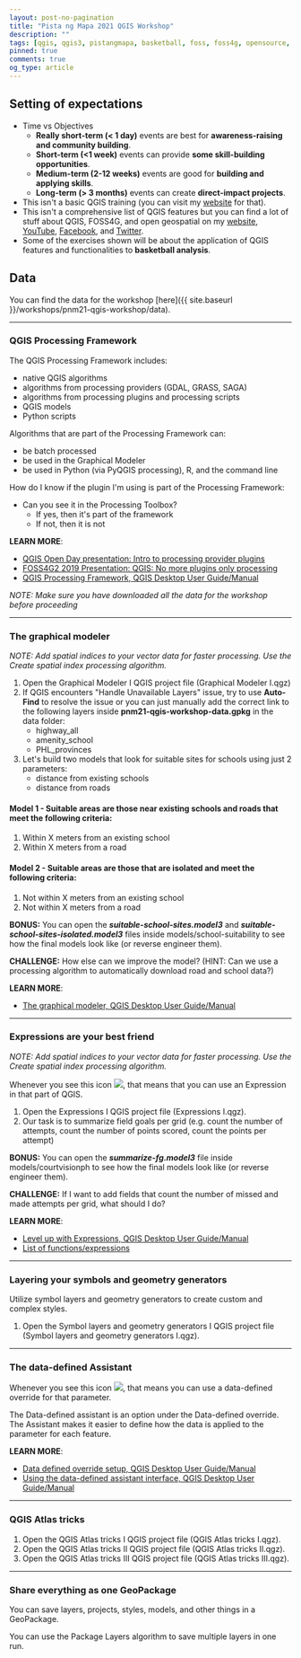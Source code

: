 ```yaml
---
layout: post-no-pagination
title: "Pista ng Mapa 2021 QGIS Workshop"
description: ""
tags: [qgis, qgis3, pistangmapa, basketball, foss, foss4g, opensource, freeasinfreedom, freesoftware]
pinned: true
comments: true
og_type: article
---
```

## Setting of expectations
- Time vs Objectives
  - **Really short-term (< 1 day)** events are best for **awareness-raising and community building**.
  - **Short-term (<1 week)** events can provide **some skill-building opportunities**.
  - **Medium-term (2-12 weeks)** events are good for **building and applying skills**.
  - **Long-term (> 3 months)** events can create **direct-impact projects**.
- This isn't a basic QGIS training (you can visit my [website](https://bnhr.xyz/services/training/spatial) for that).
- This isn't a comprehensive list of QGIS features but you can find a lot of stuff about QGIS, FOSS4G, and open geospatial on my [website](https://bnhr.xyz), [YouTube](https://youtube.com/c/bnhrdotxyz), [Facebook](https://facebook.com/bnhr.xyz), and [Twitter](https://twitter.com/bnhrdotxyz).
- Some of the exercises shown will be about the application of QGIS features and functionalities to **basketball analysis**.

## Data
You can find the data for the workshop [here]({{ site.baseurl }}/workshops/pnm21-qgis-workshop/data).

---
### QGIS Processing Framework
The QGIS Processing Framework includes:
- native QGIS algorithms
- algorithms from processing providers (GDAL, GRASS, SAGA)
- algorithms from processing plugins and processing scripts
- QGIS models
- Python scripts

Algorithms that are part of the Processing Framework can:
- be batch processed
- be used in the Graphical Modeler
- be used in Python (via PyQGIS processing), R, and the command line

How do I know if the plugin I'm using is part of the Processing Framework:
- Can you see it in the Processing Toolbox?
  - If yes, then it's part of the framework
  - If not, then it is not

**LEARN MORE**:
- [QGIS Open Day presentation: Intro to processing provider plugins](https://www.youtube.com/watch?v=9fWQZqPjPVk)
- [FOSS4G2 2019 Presentation: QGIS: No more plugins only processing](https://www.youtube.com/watch?v=pdO49ysuqVY)
- [QGIS Processing Framework, QGIS Desktop User Guide/Manual](https://docs.qgis.org/latest/en/docs/user_manual/processing/index.html)

*NOTE: Make sure you have downloaded all the data for the workshop before proceeding*

---
### The graphical modeler

*NOTE: Add spatial indices to your vector data for faster processing. Use the Create spatial index processing algorithm.*

1. Open the Graphical Modeler I QGIS project file (Graphical Modeler I.qgz)
2. If QGIS encounters "Handle Unavailable Layers" issue, try to use **Auto-Find** to resolve the issue or you can just manually add the correct link to the following layers inside **pnm21-qgis-workshop-data.gpkg** in the data folder:
   - highway_all
   - amenity_school
   - PHL_provinces
3. Let's build two models that look for suitable sites for schools using just 2 parameters:
   - distance from existing schools
   - distance from roads

#### Model 1 - Suitable areas are those near existing schools and roads that meet the following criteria:
1. Within X meters from an existing school
2. Within X meters from a road

#### Model 2 - Suitable areas are those that are isolated and meet the following criteria:
1. Not within X meters from an existing school
2. Not within X meters from a road

**BONUS:** You can open the ***suitable-school-sites.model3*** and ***suitable-school-sites-isolated.model3*** files inside models/school-suitability to see how the final models look like (or reverse engineer them).

**CHALLENGE:** How else can we improve the model? (HINT: Can we use a processing algorithm to automatically download road and school data?)

**LEARN MORE**:
- [The graphical modeler, QGIS Desktop User Guide/Manual](https://docs.qgis.org/latest/en/docs/user_manual/processing/modeler.html)

---
### Expressions are your best friend

*NOTE: Add spatial indices to your vector data for faster processing. Use the Create spatial index processing algorithm.*

Whenever you see this icon ![](https://docs.qgis.org/3.22/en/_images/mIconExpression.png), that means that you can use an Expression in that part of QGIS.

1. Open the Expressions I QGIS project file (Expressions I.qgz).
2. Our task is to summarize field goals per grid (e.g. count the number of attempts, count the number of points scored, count the points per attempt)

**BONUS:** You can open the ***summarize-fg.model3*** file inside models/courtvisionph to see how the final models look like (or reverse engineer them).

**CHALLENGE:** If I want to add fields that count the number of missed and made attempts per grid, what should I do?

**LEARN MORE**:
- [Level up with Expressions, QGIS Desktop User Guide/Manual](https://docs.qgis.org/latest/en/docs/user_manual/expressions/index.html)
- [List of functions/expressions](https://docs.qgis.org/latest/en/docs/user_manual/expressions/functions_list.html)


---
### Layering your symbols and geometry generators

Utilize symbol layers and geometry generators to create custom and complex styles.

1. Open the Symbol layers and geometry generators I QGIS project file (Symbol layers and geometry generators I.qgz).

---
### The data-defined Assistant

Whenever you see this icon ![](https://docs.qgis.org/3.22/en/_images/mIconDataDefine.png), that means you can use a data-defined override for that parameter.

The Data-defined assistant is an option under the Data-defined override. The Assistant makes it easier to define how the data is applied to the parameter for each feature.

**LEARN MORE**:
- [Data defined override setup, QGIS Desktop User Guide/Manual](https://docs.qgis.org/3.22/en/docs/user_manual/introduction/general_tools.html#data-defined-override-setup)
- [Using the data-defined assistant interface, QGIS Desktop User Guide/Manual](https://docs.qgis.org/latest/en/docs/user_manual/introduction/general_tools.html#data-defined-assistant)

---
### QGIS Atlas tricks

1. Open the QGIS Atlas tricks I QGIS project file (QGIS Atlas tricks I.qgz).
1. Open the QGIS Atlas tricks II QGIS project file (QGIS Atlas tricks II.qgz).
1. Open the QGIS Atlas tricks III QGIS project file (QGIS Atlas tricks III.qgz).

---
### Share everything as one GeoPackage

You can save layers, projects, styles, models, and other things in a GeoPackage.

You can use the Package Layers algorithm to save multiple layers in one run.